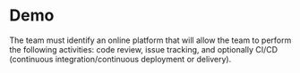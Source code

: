 # Demo
The team must identify an online platform that will allow the team to perform the following activities: code review, issue tracking, and optionally CI/CD (continuous integration/continuous deployment or delivery).

